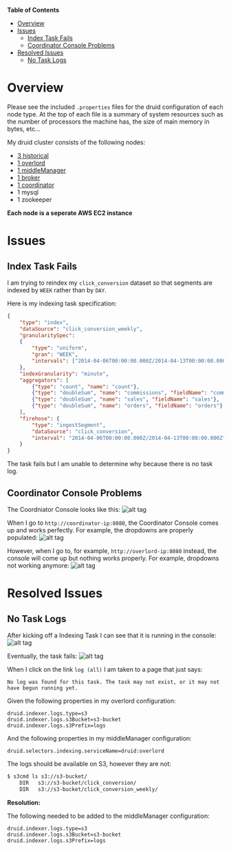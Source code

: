 **Table of Contents**

- [Overview](#overview)
- [Issues](#issues)
  - [Index Task Fails](#index-task-fails)
  - [Coordinator Console Problems](#coordinator-console-problems)
- [Resolved Issues](#resolved-issues)
  - [No Task Logs](#no-task-logs)

Overview
===

Please see the included `.properties` files for the druid configuration of each node type. At the top of each file is a summary of system resources such as the number of processors the machine has, the size of main memory in bytes, etc...

My druid cluster consists of the following nodes:

* [3 historical](historical.properties)
* [1 overlord](overlord.properties)
* [1 middleManager](middleManager.properties)
* [1 broker](broker.properties)
* [1 coordinator](coordinator.properties)
* 1 mysql
* 1 zookeeper

**Each node is a seperate AWS EC2 instance**

Issues
===

Index Task Fails
---
I am trying to reindex my `click_conversion` dataset so that segments are indexed by `WEEK` rather than by `DAY`.

Here is my indexing task specification:

```json
{
    "type": "index",
    "dataSource": "click_conversion_weekly",
    "granularitySpec":
    {
        "type": "uniform",
        "gran": "WEEK",
        "intervals": ["2014-04-06T00:00:00.000Z/2014-04-13T00:00:00.000Z"]
    },
    "indexGranularity": "minute",
    "aggregators": [
        {"type": "count", "name": "count"},
        {"type": "doubleSum", "name": "commissions", "fieldName": "commissions"},
        {"type": "doubleSum", "name": "sales", "fieldName": "sales"},
        {"type": "doubleSum", "name": "orders", "fieldName": "orders"}
    ],
    "firehose": {
        "type": "ingestSegment",
        "dataSource": "click_conversion",
        "interval": "2014-04-06T00:00:00.000Z/2014-04-13T00:00:00.000Z"
    }
}
```

The task fails but I am unable to determine why because there is no task log.

Coordinator Console Problems
----

The Coordniator Console looks like this:
![alt tag](https://raw.github.com/lexicalunit/druid_config/master/images/console.png)

When I go to `http://coordinator-ip:8080`, the Coordinator Console comes up and works perfectly. For example, the dropdowns are properly populated:
![alt tag](https://raw.github.com/lexicalunit/druid_config/master/images/working_console.png)

However, when I go to, for example, `http://overlord-ip:8080` instead, the console will come up but nothing works properly. For example, dropdowns not working anymore:
![alt tag](https://raw.github.com/lexicalunit/druid_config/master/images/broken_console.png)

Resolved Issues
===

No Task Logs
---
After kicking off a Indexing Task I can see that it is running in the console:
![alt tag](https://raw.github.com/lexicalunit/druid_config/master/images/task_running.png)

Eventually, the task fails:
![alt tag](https://raw.github.com/lexicalunit/druid_config/master/images/task_fail.png)

When I click on the link `log (all)` I am taken to a page that just says:

```
No log was found for this task. The task may not exist, or it may not have begun running yet.
```

Given the following properties in my overlord configuration:

```properties
druid.indexer.logs.type=s3
druid.indexer.logs.s3Bucket=s3-bucket
druid.indexer.logs.s3Prefix=logs
```

And the following properties in my middleManager configuration:

```properties
druid.selectors.indexing.serviceName=druid:overlord
```

The logs should be available on S3, however they are not:

```bash
$ s3cmd ls s3://s3-bucket/
	DIR   s3://s3-bucket/click_conversion/
	DIR   s3://s3-bucket/click_conversion_weekly/
```

**Resolution:**

The following needed to be added to the middleManager configuration:

```properties
druid.indexer.logs.type=s3
druid.indexer.logs.s3Bucket=s3-bucket
druid.indexer.logs.s3Prefix=logs
```
